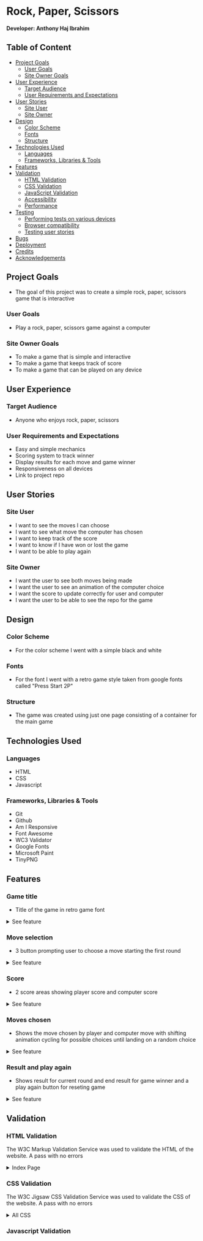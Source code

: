 # Rock, Paper, Scissors

**Developer: Anthony Haj Ibrahim**

## Table of Content
  - [Project Goals](#project-goals)
    - [User Goals](#user-goals)
    - [Site Owner Goals](#site-owner-goals)
  - [User Experience](#user-experience)
    - [Target Audience](#target-audience)
    - [User Requirements and Expectations](#user-requirements-and-expectations)
  - [User Stories](#user-stories)
    - [Site User](#site-user)
    - [Site Owner](#site-owner)
  - [Design](#design)
    - [Color Scheme](#colour-scheme)
    - [Fonts](#fonts)
    - [Structure](#structure)
  - [Technologies Used](#technologies-used)
    - [Languages](#languages)
    - [Frameworks, Libraries & Tools](#frameworks-libraries--tools)
  - [Features](#features)
  - [Validation](#validation)
    - [HTML Validation](#html-validation)
    - [CSS Validation](#css-validation)
    - [JavaScript Validation](#javascript-validation)
    - [Accessibility](#accessibility)
    - [Performance](#performance)
  - [Testing](#testing)
    - [Performing tests on various devices](#performing-tests-on-various-devices)
    - [Browser compatibility](#browser-compatibility)
    - [Testing user stories](#testing-user-stories)
  - [Bugs](#bugs)
  - [Deployment](#deployment)
  - [Credits](#credits)
  - [Acknowledgements](#acknowledgements)

  ## Project Goals
  - The goal of this project was to create a simple rock, paper, scissors game that is interactive

  ### User Goals
  - Play a rock, paper, scissors game against a computer

  ### Site Owner Goals
  - To make a game that is simple and interactive
  - To make a game that keeps track of score 
  - To make a game that can be played on any device

  ## User Experience

  ### Target Audience
  - Anyone who enjoys rock, paper, scissors

  ### User Requirements and Expectations
  - Easy and simple mechanics
  - Scoring system to track winner
  - Display results for each move and game winner
  - Responsiveness on all devices
  - Link to project repo 

  ## User Stories

  ### Site User
  - I want to see the moves I can choose
  - I want to see what move the computer has chosen
  - I want to keep track of the score
  - I want to know if I have won or lost the game
  - I want to be able to play again

  ### Site Owner
  - I want the user to see both moves being made
  - I want the user to see an animation of the computer choice
  - I want the score to update correctly for user and computer
  - I want the user to be able to see the repo for the game

 ## Design

 ### Color Scheme
- For the color scheme I went with a simple black and white

### Fonts
- For the font I went with a retro game style taken from google fonts called "Press Start 2P"

### Structure
- The game was created using just one page consisting of a container for the main game

## Technologies Used

### Languages
- HTML
- CSS
- Javascript

### Frameworks, Libraries & Tools
- Git
- Github
- Am I Responsive
- Font Awesome
- WC3 Validator
- Google Fonts
- Microsoft Paint
- TinyPNG

## Features

### Game title
- Title of the game in retro game font

<details><summary>See feature</summary>
<img src="docs/features/title-feature.png">
</details>

### Move selection
- 3 button prompting user to choose a move starting the first round

<details><summary>See feature</summary>
<img src="docs/features/chose-move-feature.png">
</details>

### Score
- 2 score areas showing player score and computer score

<details><summary>See feature</summary>
<img src="docs/features/score-feature.png">
</details>

### Moves chosen 
- Shows the move chosen by player and computer move with shifting animation cycling for possible choices until landing on a random choice

<details><summary>See feature</summary>
<img src="docs/features/chosen-move-feature.png">
</details>

### Result and play again
- Shows result for current round and end result for game winner and a play again button for reseting game

<details><summary>See feature</summary>
<img src="docs/features/win-feature.png">
</details>

## Validation

### HTML Validation
The W3C Markup Validation Service was used to validate the HTML of the website. A pass with no errors

<details><summary>Index Page</summary>
<img src="docs/validation/html-validator.png">
</details>

### CSS Validation
The W3C Jigsaw CSS Validation Service was used to validate the CSS of the website. A pass with no errors

<details><summary>All CSS</summary>
<img src="docs/validation/css-validator.png">
</details>

### Javascript Validation














